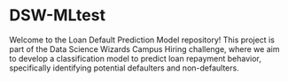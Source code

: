 # DSW-MLtest
Welcome to the Loan Default Prediction Model repository! This project is part of the Data Science Wizards Campus Hiring challenge, where we aim to develop a classification model to predict loan repayment behavior, specifically identifying potential defaulters and non-defaulters.
